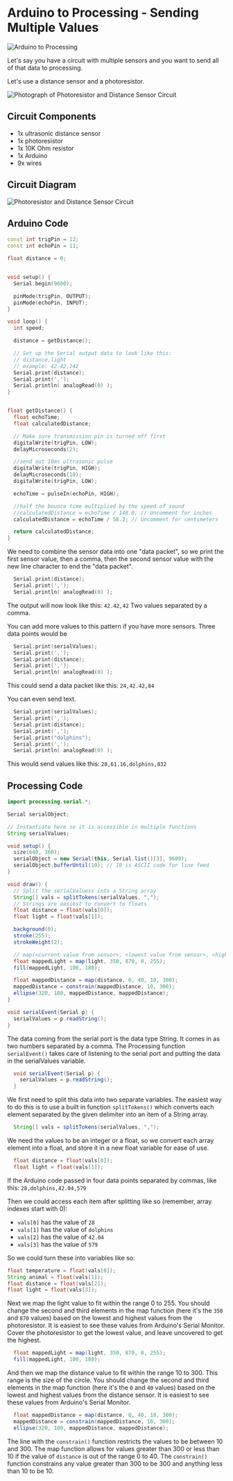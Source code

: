 # Arduino to Processing - Sending Multiple Values

![Arduino to Processing](resources/arduino-processing.png)

Let's say you have a circuit with multiple sensors and you want to send all of that data to processing.

Let's use a distance sensor and a photoresistor.

![Photograph of Photoresistor and Distance Sensor Circuit](resources/photoresistor-distance-sensor.jpg)

## Circuit Components

- 1x ultrasonic distance sensor
- 1x photoresistor
- 1x 10K Ohm resistor
- 1x Arduino
- 9x wires

## Circuit Diagram

![Photoresistor and Distance Sensor Circuit](resources/photresistor-distance-sensor.png)

## Arduino Code

```c++
const int trigPin = 12;
const int echoPin = 11;

float distance = 0;


void setup() {
  Serial.begin(9600);

  pinMode(trigPin, OUTPUT);
  pinMode(echoPin, INPUT);
}

void loop() {
  int speed;

  distance = getDistance();

  // Set up the Serial output data to look like this:
  // distance,light
  // example: 42.42,242
  Serial.print(distance);
  Serial.print(',');
  Serial.println( analogRead(0) );
}


float getDistance() {
  float echoTime;
  float calculatedDistance;

  // Make sure transmission pin is turned off first
  digitalWrite(trigPin, LOW);
  delayMicroseconds(2);

  //send out 10ms ultrasonic pulse
  digitalWrite(trigPin, HIGH);
  delayMicroseconds(10);
  digitalWrite(trigPin, LOW);

  echoTime = pulseIn(echoPin, HIGH);

  //half the bounce time multiplied by the speed of sound
  //calculatedDistance = echoTime / 148.0; // Uncomment for inches
  calculatedDistance = echoTime / 58.2; // Uncomment for centimeters

  return calculatedDistance;
}
```

We need to combine the sensor data into one "data packet", so we print the first sensor value, then a comma, then the second sensor value with the new line character to end the "data packet".

```c++
  Serial.print(distance);
  Serial.print(',');
  Serial.println( analogRead(0) );
```

The output will now look like this: `42.42,42`
Two values separated by a comma.

You can add more values to this pattern if you have more sensors. Three data points would be

```c++
  Serial.print(serialValues);
  Serial.print(',');
  Serial.print(distance);
  Serial.print(',');
  Serial.println( analogRead(0) );
```

This could send a data packet like this: `24,42.42,84`

You can even send text.

```c++
  Serial.print(serialValues);
  Serial.print(',');
  Serial.print(distance);
  Serial.print(',');
  Serial.print("dolphins");
  Serial.print(',');
  Serial.println( analogRead(0) );
```

This would send values like this: `28,61.16,dolphins,832`

## Processing Code

```java
import processing.serial.*;

Serial serialObject;

// Instantiate here so it is accessible in multiple functions
String serialValues;

void setup() {
  size(640, 360);
  serialObject = new Serial(this, Serial.list()[3], 9600);
  serialObject.bufferUntil(10); // 10 is ASCII code for line feed
}

void draw() {
  // Split the serialValuess into a String array
  String[] vals = splitTokens(serialValues, ",");
  // Strings are easiest to convert to floats
  float distance = float(vals[0]);
  float light = float(vals[1]);

  background(0);
  stroke(255);
  strokeWeight(2);

  // map(<current value from sensor>, <lowest value from sensor>, <highest value from sensor>, <lowest color value>, <highest color value>)
  float mappedLight = map(light, 350, 870, 0, 255);
  fill(mappedLight, 100, 180);

  float mappedDistance = map(distance, 0, 40, 10, 300);
  mappedDistance = constrain(mappedDistance, 10, 300);
  ellipse(320, 180, mappedDistance, mappedDistance);
}

void serialEvent(Serial p) {
  serialValues = p.readString();
}
```

The data coming from the serial port is the data type String. It comes in as two numbers separated by a comma. The Processing function `serialEvent()` takes care of listening to the serial port and putting the data in the serialValues variable.

```java
  void serialEvent(Serial p) {
    serialValues = p.readString();
  }
```

We first need to split this data into two separate variables. The easiest way to do this is to use a built in function `splitTokens()` which converts each element separated by the given delimiter into an item of a String array.

```java
  String[] vals = splitTokens(serialValues, ",");
```

We need the values to be an integer or a float, so we convert each array element into a float, and store it in a new float variable for ease of use.

```java
  float distance = float(vals[0]);
  float light = float(vals[1]);
```

If the Arduino code passed in four data points separated by commas, like this: `28,dolphins,42.04,579`

Then we could access each item after splitting like so (remember, array indexes start with 0):

- `vals[0]` has the value of `28`
- `vals[1]` has the value of `dolphins`
- `vals[2]` has the value of `42.04`
- `vals[3]` has the value of `579`

So we could turn these into variables like so:

```java
float temperature = float(vals[0]);
String animal = float(vals[1]);
float distance = float(vals[2]);
float light = float(vals[3]);
```

Next we map the light value to fit within the range 0 to 255. You should change the second and third elements in the map function (here it's the `350` and `870` values) based on the lowest and highest values from the photoresistor. It is easiest to see these values from Arduino's Serial Monitor. Cover the photoresistor to get the lowest value, and leave uncovered to get the highest.

```java
  float mappedLight = map(light, 350, 870, 0, 255);
  fill(mappedLight, 100, 180);
```

And then we map the distance value to fit within the range 10 to 300. This range is the size of the circle. You should change the second and third elements in the map function (here it's the `0` and `40` values) based on the lowest and highest values from the distance sensor. It is easiest to see these values from Arduino's Serial Monitor.

```java
  float mappedDistance = map(distance, 0, 40, 10, 300);
  mappedDistance = constrain(mappedDistance, 10, 300);
  ellipse(320, 180, mappedDistance, mappedDistance);
```

The line with the `constrain()` function restricts the values to be between 10 and 300. The map function allows for values greater than 300 or less than 10 if the value of `distance` is out of the range 0 to 40. The `constrain()` function constrains any value greater than 300 to be 300 and anything less than 10 to be 10.

